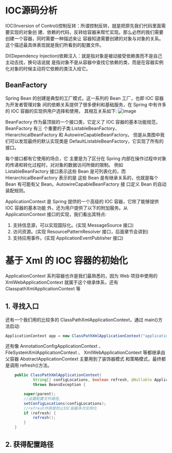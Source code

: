 # IOC源码分析

IOC(Inversion of Control)控制反转：所谓控制反转，就是把原先我们代码里面需要实现的对象创 建、依赖的代码，反转给容器来帮忙实现。那么必然的我们需要创建一个容器，同时需要一种描述来让 容器知道需要创建的对象与对象的关系。这个描述最具体表现就是我们所看到的配置文件。

DI(Dependency Injection)依赖注入：就是指对象是被动接受依赖类而不是自己主动去找，换句话说就 是指对象不是从容器中查找它依赖的类，而是在容器实例化对象的时候主动将它依赖的类注入给它。

## BeanFactory

 Spring Bean 的创建是典型的工厂模式，这一系列的 Bean 工厂，也即 IOC 容器为开发者管理对象 间的依赖关系提供了很多便利和基础服务，在 Spring 中有许多的 IOC 容器的实现供用户选择和使用， 其相互关系如下:
![image](http://java-run-blog.oss-cn-zhangjiakou.aliyuncs.com/cc889ab8b7fe4d539207ad14cd303fed.png
)

BeanFactory 作为最顶层的一个接口类，它定义了 IOC 容器的基本功能规范，BeanFactory 有三 个重要的子类:ListableBeanFactory、HierarchicalBeanFactory 和 AutowireCapableBeanFactory。 但是从类图中我们可以发现最终的默认实现类是 DefaultListableBeanFactory，它实现了所有的接口。

每个接口都有它使用的场合，它 主要是为了区分在 Spring 内部在操作过程中对象的传递和转化过程时，对对象的数据访问所做的限制。 例如 ListableBeanFactory 接口表示这些 Bean 是可列表化的，而 HierarchicalBeanFactory 表示的是 这些 Bean 是有继承关系的，也就是每个 Bean 有可能有父 Bean。AutowireCapableBeanFactory 接 口定义 Bean 的自动装配规则。

ApplicationContext 是 Spring 提供的一个高级的 IOC 容器，它除了能够提供 IOC 容器的基本功能 外，还为用户提供了以下的附加服务。从 ApplicationContext 接口的实现，我们看出其特点: 
1. 支持信息源，可以实现国际化。(实现 MessageSource 接口)
2. 访问资源。(实现 ResourcePatternResolver 接口，后面章节会讲到)
3. 支持应用事件。(实现 ApplicationEventPublisher 接口)


# 基于 Xml 的 IOC 容器的初始化

ApplicationContext 系列容器也许是我们最熟悉的，因为 Web 项目中使用的 XmlWebApplicationContext 就属于这个继承体系，还有 ClasspathXmlApplicationContext 等

## 1. 寻找入口
还有一个我们用的比较多的 ClassPathXmlApplicationContext，通过 main()方法启动:
```java
ApplicationContext app = new ClassPathXmlApplicationContext("application.xml");
```
还有像 AnnotationConfigApplicationContext 、 FileSystemXmlApplicationContext 、 XmlWebApplicationContext 等都继承自父容器 AbstractApplicationContext 主要用到了装饰器模式 和策略模式，最终都是调用 refresh()方法。
```java
	public ClassPathXmlApplicationContext(
			String[] configLocations, boolean refresh, @Nullable ApplicationContext parent)
			throws BeansException {

		super(parent);
		//设置配置文件路径,
		setConfigLocations(configLocations);
		//refresh作用是防止IOC容器多次实例化
		if (refresh) {
			refresh();
		}
	}
```

## 2. 获得配置路径


